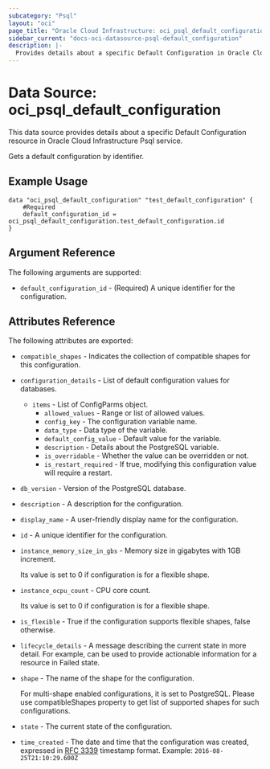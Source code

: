 ```yaml
---
subcategory: "Psql"
layout: "oci"
page_title: "Oracle Cloud Infrastructure: oci_psql_default_configuration"
sidebar_current: "docs-oci-datasource-psql-default_configuration"
description: |-
  Provides details about a specific Default Configuration in Oracle Cloud Infrastructure Psql service
---
```


# Data Source: oci_psql_default_configuration
This data source provides details about a specific Default Configuration resource in Oracle Cloud Infrastructure Psql service.

Gets a default configuration by identifier.

## Example Usage

```hcl
data "oci_psql_default_configuration" "test_default_configuration" {
	#Required
	default_configuration_id = oci_psql_default_configuration.test_default_configuration.id
}
```

## Argument Reference

The following arguments are supported:

* `default_configuration_id` - (Required) A unique identifier for the configuration.


## Attributes Reference

The following attributes are exported:

* `compatible_shapes` - Indicates the collection of compatible shapes for this configuration. 
* `configuration_details` - List of default configuration values for databases.
	* `items` - List of ConfigParms object.
		* `allowed_values` - Range or list of allowed values.
		* `config_key` - The configuration variable name.
		* `data_type` - Data type of the variable.
		* `default_config_value` - Default value for the variable.
		* `description` - Details about the PostgreSQL variable.
		* `is_overridable` - Whether the value can be overridden or not.
		* `is_restart_required` - If true, modifying this configuration value will require a restart.
* `db_version` - Version of the PostgreSQL database.
* `description` - A description for the configuration.
* `display_name` - A user-friendly display name for the configuration.
* `id` - A unique identifier for the configuration.
* `instance_memory_size_in_gbs` - Memory size in gigabytes with 1GB increment.

	Its value is set to 0 if configuration is for a flexible shape. 
* `instance_ocpu_count` - CPU core count.

	Its value is set to 0 if configuration is for a flexible shape. 
* `is_flexible` - True if the configuration supports flexible shapes, false otherwise.
* `lifecycle_details` - A message describing the current state in more detail. For example, can be used to provide actionable information for a resource in Failed state.
* `shape` - The name of the shape for the configuration. 

	For multi-shape enabled configurations, it is set to PostgreSQL. Please use compatibleShapes property to get list of supported shapes for such configurations. 
* `state` - The current state of the configuration.
* `time_created` - The date and time that the configuration was created, expressed in [RFC 3339](https://tools.ietf.org/rfc/rfc3339) timestamp format.  Example: `2016-08-25T21:10:29.600Z` 

